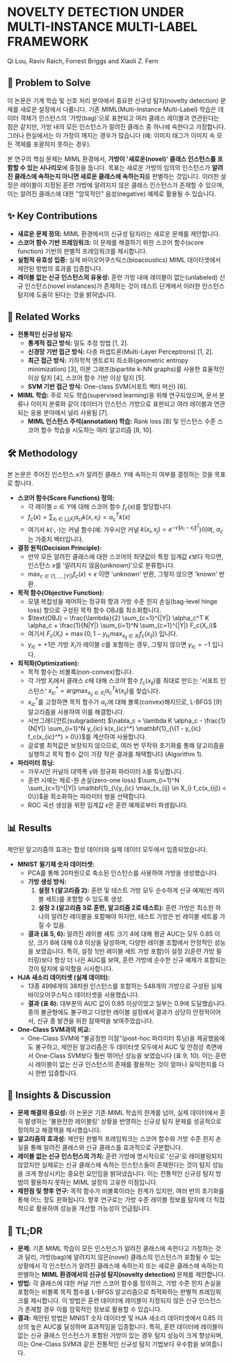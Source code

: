 # NOVELTY DETECTION UNDER MULTI-INSTANCE MULTI-LABEL FRAMEWORK

Qi Lou, Raviv Raich, Forrest Briggs and Xiaoli Z. Fern

## 🧩 Problem to Solve

이 논문은 기계 학습 및 신호 처리 분야에서 중요한 신규성 탐지(novelty detection) 문제를 새로운 설정에서 다룹니다. 기존 MIML(Multi-Instance Multi-Label) 학습은 데이터 객체가 인스턴스의 '가방(bag)'으로 표현되고 여러 클래스 레이블과 연관된다는 점은 같지만, 가방 내의 모든 인스턴스가 알려진 클래스 중 하나에 속한다고 가정합니다. 그러나 현실에서는 이 가정이 깨지는 경우가 많습니다 (예: 이미지 태그가 이미지 속 모든 객체를 포괄하지 못하는 경우).

본 연구의 핵심 문제는 MIML 환경에서, **가방이 '새로운(novel)' 클래스 인스턴스를 포함할 수 있는 시나리오**에 중점을 둡니다. 목표는 새로운 가방의 임의의 인스턴스가 **알려진 클래스에 속하는지 아니면 새로운 클래스에 속하는지**를 판별하는 것입니다. 이러한 설정은 레이블이 지정된 훈련 가방에 알려지지 않은 클래스 인스턴스가 존재할 수 있으며, 이는 알려진 클래스에 대한 "암묵적인" 음성(negative) 예제로 활용될 수 있습니다.

## ✨ Key Contributions

- **새로운 문제 정의:** MIML 환경에서의 신규성 탐지라는 새로운 문제를 제안합니다.
- **스코어 함수 기반 프레임워크:** 이 문제를 해결하기 위한 스코어 함수(score function) 기반의 판별적 프레임워크를 제시합니다.
- **실험적 유효성 입증:** 실제 바이오어쿠스틱스(bioacoustics) MIML 데이터셋에서 제안된 방법의 효과를 입증합니다.
- **레이블 없는 신규 인스턴스의 유용성:** 훈련 가방 내에 레이블이 없는(unlabeled) 신규 인스턴스(novel instances)가 존재하는 것이 테스트 단계에서 이러한 인스턴스 탐지에 도움이 된다는 것을 밝혀냅니다.

## 📎 Related Works

- **전통적인 신규성 탐지:**
  - **통계적 접근 방식:** 밀도 추정 방법 [1, 2].
  - **신경망 기반 접근 방식:** 다층 퍼셉트론(Multi-Layer Perceptrons) [1, 2].
  - **최근 접근 방식:** 기하학적 엔트로피 최소화(geometric entropy minimization) [3], 이분 그래프(bipartite k-NN graphs)를 사용한 효율적인 이상 탐지 [4], 스코어 함수 기반 이상 탐지 [5].
  - **SVM 기반 접근 방식:** One-class SVM(서포트 벡터 머신) [6].
- **MIML 학습:** 주로 지도 학습(supervised learning)을 위해 연구되었으며, 문서 분류나 이미지 분류와 같이 데이터가 인스턴스 가방으로 표현되고 여러 레이블과 연관되는 응용 분야에서 널리 사용됨 [7].
  - **MIML 인스턴스 주석(annotation) 학습:** Rank loss [8] 및 인스턴스 수준 스코어 함수 학습을 시도하는 여러 알고리즘 [8, 10].

## 🛠️ Methodology

본 논문은 주어진 인스턴스 $x$가 알려진 클래스 $Y$에 속하는지 여부를 결정하는 것을 목표로 합니다.

- **스코어 함수(Score Functions) 정의:**
  - 각 레이블 $c \in Y$에 대해 스코어 함수 $f_c(x)$를 할당합니다.
  - $f_c(x) = \sum_{x_l \in \bigcup_i X_i} \alpha_{cl} k(x, x_l) = \alpha_c^T k(x)$
  - 여기서 $k(\cdot, \cdot)$는 커널 함수(예: 가우시안 커널 $k(x_i, x_j) = e^{-\gamma\|x_i - x_j\|^2}$)이며, $\alpha_c$는 가중치 벡터입니다.
- **결정 원칙(Decision Principle):**
  - 만약 모든 알려진 클래스에 대한 스코어의 최댓값이 특정 임계값 $\epsilon$보다 작으면, 인스턴스 $x$를 '알려지지 않음(unknown)'으로 분류합니다.
  - $\max_{c \in \{1, \dots, |Y|\}} f_c(x) < \epsilon$ 이면 'unknown' 반환, 그렇지 않으면 'known' 반환.
- **목적 함수(Objective Function):**
  - 모델 복잡성을 제어하는 정규화 항과 가방 수준 힌지 손실(bag-level hinge loss) 항으로 구성된 목적 함수 $\text{OBJ}$를 최소화합니다.
  - $\text{OBJ} = \frac{\lambda}{2} \sum_{c=1}^{|Y|} \alpha_c^T K \alpha_c + \frac{1}{N|Y|} \sum_{i=1}^N \sum_{c=1}^{|Y|} F_c(X_i)$
  - 여기서 $F_c(X_i) = \max\{0, 1 - y_{ic} \max_{x_{ij} \in X_i} f_c(x_{ij})\}$ 입니다.
  - $y_{ic} = +1$은 가방 $X_i$가 레이블 $c$를 포함하는 경우, 그렇지 않으면 $y_{ic} = -1$ 입니다.
- **최적화(Optimization):**
  - 목적 함수는 비볼록(non-convex)합니다.
  - 각 가방 $X_i$에서 클래스 $c$에 대해 스코어 함수 $f_c(x_{ij})$를 최대로 만드는 '서포트 인스턴스' $x_{ic}^* = \operatorname{argmax}_{x_{ij} \in X_i} \alpha_c^T k(x_{ij})$를 찾습니다.
  - $x_{ic}^*$를 고정하면 목적 함수가 $\alpha_c$에 대해 볼록(convex)해지므로, L-BFGS [9] 알고리즘을 사용하여 이를 해결합니다.
  - 서브그래디언트(subgradient) $\nabla_c = \lambda K \alpha_c - \frac{1}{N|Y|} \sum_{i=1}^N y_{ic} k(x_{ic}^*) \mathbf{1}_{\{1 - y_{ic} f_c(x_{ic}^*) > 0\}}$를 계산하여 사용합니다.
  - 글로벌 최적값은 보장되지 않으므로, 여러 번 무작위 초기화를 통해 알고리즘을 실행하고 목적 함수 값이 가장 작은 결과를 채택합니다 (Algorithm 1).
- **파라미터 튜닝:**
  - 가우시안 커널의 대역폭 $\gamma$와 정규화 파라미터 $\lambda$를 튜닝합니다.
  - 훈련 시에는 제로-원 손실(zero-one loss) $\sum_{i=1}^N \sum_{c=1}^{|Y|} \mathbf{1}_{\{y_{ic} \max_{x_{ij} \in X_i} f_c(x_{ij}) < 0\}}$을 최소화하는 파라미터 쌍을 선택합니다.
  - ROC 곡선 생성을 위한 임계값 $\epsilon$은 훈련 예제로부터 파생됩니다.

## 📊 Results

제안된 알고리즘의 효과는 합성 데이터와 실제 데이터 모두에서 입증되었습니다.

- **MNIST 필기체 숫자 데이터셋:**
  - PCA를 통해 20차원으로 축소된 인스턴스를 사용하여 가방을 생성했습니다.
  - **가방 생성 방식:**
    1. **설정 1 (알고리즘 2):** 훈련 및 테스트 가방 모두 순수하게 신규 예제(빈 레이블 세트)를 포함할 수 있도록 생성.
    2. **설정 2 (알고리즘 3로 훈련, 알고리즘 2로 테스트):** 훈련 가방은 최소한 하나의 알려진 레이블을 포함해야 하지만, 테스트 가방은 빈 레이블 세트를 가질 수 있음.
  - **결과 (표 5, 6):** 알려진 레이블 세트 크기 4에 대해 평균 AUC는 모두 0.85 이상, 크기 8에 대해 0.8 이상을 달성하며, 다양한 레이블 조합에서 안정적인 성능을 보였습니다. 특히, 설정 1(빈 레이블 세트 가방 포함)이 설정 2(훈련 가방 필터링)보다 항상 더 나은 AUC를 보여, 훈련 가방에 순수한 신규 예제가 포함되는 것이 탐지에 유익함을 시사합니다.
- **HJA 새소리 데이터셋 (실제 데이터):**
  - 13종 4998개의 38차원 인스턴스를 포함하는 548개의 가방으로 구성된 실제 바이오어쿠스틱스 데이터셋을 사용했습니다.
  - **결과 (표 8):** 대부분의 AUC 값이 0.85 이상이었고 일부는 0.9에 도달했습니다. 종의 불균형에도 불구하고 다양한 레이블 설정에서 결과가 상당히 안정적이어서, 신규 종 발견을 위한 잠재력을 보여주었습니다.
- **One-Class SVM과의 비교:**
  - One-Class SVM에 "불공정한 이점"(post-hoc 파라미터 튜닝)을 제공했음에도 불구하고, 제안된 알고리즘은 두 데이터셋 모두에서 AUC 및 안정성 측면에서 One-Class SVM보다 훨씬 뛰어난 성능을 보였습니다 (표 9, 10). 이는 훈련 시 레이블이 없는 신규 인스턴스의 존재를 활용하는 것이 얼마나 유익한지를 다시 한번 입증합니다.

## 🧠 Insights & Discussion

- **문제 해결의 중요성:** 이 논문은 기존 MIML 학습의 한계를 넘어, 실제 데이터에서 흔히 발생하는 '불완전한 레이블링' 상황을 반영하는 신규성 탐지 문제를 성공적으로 정의하고 해결책을 제시했습니다.
- **알고리즘의 효과성:** 제안된 판별적 프레임워크는 스코어 함수와 가방 수준 힌지 손실을 통해 알려진 클래스와 신규 클래스를 효과적으로 구분합니다.
- **레이블 없는 신규 인스턴스의 가치:** 훈련 가방에 명시적으로 '신규'로 레이블링되지 않았지만 실제로는 신규 클래스에 속하는 인스턴스들이 존재한다는 것이 탐지 성능을 크게 향상시키는 중요한 요인임을 밝혀냈습니다. 이는 전통적인 신규성 탐지 방법이 활용하지 못하는 MIML 설정의 고유한 이점입니다.
- **제한점 및 향후 연구:** 목적 함수가 비볼록이라는 한계가 있지만, 여러 번의 초기화를 통해 어느 정도 완화됩니다. 향후 연구로는 가방 수준 레이블 정보를 탐지에 더 직접적으로 활용하여 성능을 개선할 가능성이 언급됩니다.

## 📌 TL;DR

- **문제:** 기존 MIML 학습이 모든 인스턴스가 알려진 클래스에 속한다고 가정하는 것과 달리, 가방(bag)에 알려지지 않은(novel) 클래스의 인스턴스가 포함될 수 있는 상황에서 각 인스턴스가 알려진 클래스에 속하는지 또는 새로운 클래스에 속하는지 판별하는 **MIML 환경에서의 신규성 탐지(novelty detection)** 문제를 제안합니다.
- **방법:** 각 클래스에 대한 커널 기반 스코어 함수를 정의하고, 가방 수준 힌지 손실을 포함하는 비볼록 목적 함수를 L-BFGS 알고리즘으로 최적화하는 판별적 프레임워크를 제시합니다. 이 방법은 훈련 데이터에 레이블이 지정되지 않은 신규 인스턴스가 존재할 경우 이를 암묵적인 정보로 활용할 수 있습니다.
- **결과:** 제안된 방법은 MNIST 숫자 데이터셋 및 HJA 새소리 데이터셋에서 0.85 이상의 높은 AUC를 달성하며 효과적임을 입증합니다. 특히, 훈련 데이터에 레이블이 없는 신규 클래스 인스턴스가 포함된 가방이 있는 경우 탐지 성능이 크게 향상되며, 이는 One-Class SVM과 같은 전통적인 신규성 탐지 기법보다 우수함을 보여줍니다.
